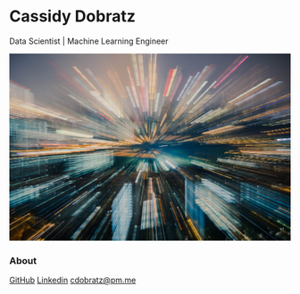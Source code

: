 # Cassidy Dobratz
Data Scientist | Machine Learning Engineer

![](/images/chuttersnap-776317-unsplash.jpg)


### About

[GitHub](https://www.github.com/acudoc)
[Linkedin](https://www.linkedin.com/in/cassidydobratz/)
<cdobratz@pm.me>
